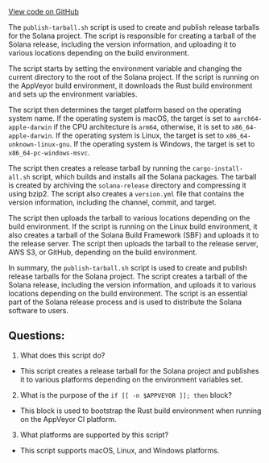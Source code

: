 [View code on GitHub](https://github.com/solana-labs/solana/blob/master/ci/publish-tarball.sh)

The `publish-tarball.sh` script is used to create and publish release tarballs for the Solana project. The script is responsible for creating a tarball of the Solana release, including the version information, and uploading it to various locations depending on the build environment. 

The script starts by setting the environment variable and changing the current directory to the root of the Solana project. If the script is running on the AppVeyor build environment, it downloads the Rust build environment and sets up the environment variables. 

The script then determines the target platform based on the operating system name. If the operating system is macOS, the target is set to `aarch64-apple-darwin` if the CPU architecture is `arm64`, otherwise, it is set to `x86_64-apple-darwin`. If the operating system is Linux, the target is set to `x86_64-unknown-linux-gnu`. If the operating system is Windows, the target is set to `x86_64-pc-windows-msvc`. 

The script then creates a release tarball by running the `cargo-install-all.sh` script, which builds and installs all the Solana packages. The tarball is created by archiving the `solana-release` directory and compressing it using bzip2. The script also creates a `version.yml` file that contains the version information, including the channel, commit, and target. 

The script then uploads the tarball to various locations depending on the build environment. If the script is running on the Linux build environment, it also creates a tarball of the Solana Build Framework (SBF) and uploads it to the release server. The script then uploads the tarball to the release server, AWS S3, or GitHub, depending on the build environment. 

In summary, the `publish-tarball.sh` script is used to create and publish release tarballs for the Solana project. The script creates a tarball of the Solana release, including the version information, and uploads it to various locations depending on the build environment. The script is an essential part of the Solana release process and is used to distribute the Solana software to users.
## Questions: 
 1. What does this script do?
- This script creates a release tarball for the Solana project and publishes it to various platforms depending on the environment variables set.

2. What is the purpose of the `if [[ -n $APPVEYOR ]]; then` block?
- This block is used to bootstrap the Rust build environment when running on the AppVeyor CI platform.

3. What platforms are supported by this script?
- This script supports macOS, Linux, and Windows platforms.
